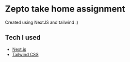# Zepto take home assignment

Created using NextJS and tailwind :)

## Tech I used

- [Next.js](https://nextjs.org)
- [Tailwind CSS](https://tailwindcss.com)
